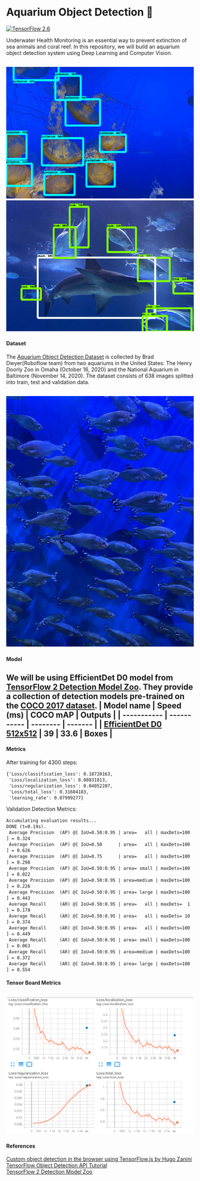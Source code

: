 # Aquarium Object Detection :tropical_fish:
[![TensorFlow 2.6](https://img.shields.io/badge/TensorFlow-2.6-FF6F00?logo=tensorflow)](https://github.com/tensorflow/tensorflow/releases/tag/v2.6.0) 

Underwater Health Monitoring is an essential way to prevent extinction of sea animals and coral reef. In this repository, we will build an aquarium object detection system using Deep Learning and Computer Vision. 

![sample1.jpg](https://github.com/myatmyintzuthin/aquarium_object_detection/blob/main/assets/sample1.PNG)
![sample2.jpg](https://github.com/myatmyintzuthin/aquarium_object_detection/blob/main/assets/sample2.PNG)
------
#### Dataset
The [Aquarium Object Detection Dataset](https://public.roboflow.com/object-detection/aquarium) is collected by Brad Dwyer(Roboflow team) from two aquariums in the United States: The Henry Doorly Zoo in Omaha (October 16, 2020) and the National Aquarium in Baltimore (November 14, 2020). The dataset consists of 638 images splitted into train, test and validation data.

![train1.jpg](https://github.com/myatmyintzuthin/aquarium_object_detection/blob/main/assets/train1.jpg)
------
#### Model 
We will be using EfficientDet D0 model from [TensorFlow 2 Detection Model Zoo](https://github.com/tensorflow/models/blob/master/research/object_detection/g3doc/tf2_detection_zoo.md). They provide a collection of detection models pre-trained on the [COCO 2017 dataset](https://cocodataset.org/).
| Model name  | Speed (ms)  | COCO mAP | Outputs |
| ----------- | ----------- | -------- | ------- |
| [EfficientDet D0 512x512](http://download.tensorflow.org/models/object_detection/tf2/20200711/efficientdet_d0_coco17_tpu-32.tar.gz)      | 39       | 33.6 | Boxes |
------
#### Metrics
After training for 4300 steps:
```
{'Loss/classification_loss': 0.18720163,
 'Loss/localization_loss': 0.08831813,
 'Loss/regularization_loss': 0.04052207,
 'Loss/total_loss': 0.31604183,
 'learning_rate': 0.07999277}
```
Validation Detection Metrics:

```
Accumulating evaluation results...
DONE (t=0.19s).
 Average Precision  (AP) @[ IoU=0.50:0.95 | area=   all | maxDets=100 ] = 0.324
 Average Precision  (AP) @[ IoU=0.50      | area=   all | maxDets=100 ] = 0.626
 Average Precision  (AP) @[ IoU=0.75      | area=   all | maxDets=100 ] = 0.298
 Average Precision  (AP) @[ IoU=0.50:0.95 | area= small | maxDets=100 ] = 0.022
 Average Precision  (AP) @[ IoU=0.50:0.95 | area=medium | maxDets=100 ] = 0.226
 Average Precision  (AP) @[ IoU=0.50:0.95 | area= large | maxDets=100 ] = 0.443
 Average Recall     (AR) @[ IoU=0.50:0.95 | area=   all | maxDets=  1 ] = 0.178
 Average Recall     (AR) @[ IoU=0.50:0.95 | area=   all | maxDets= 10 ] = 0.374
 Average Recall     (AR) @[ IoU=0.50:0.95 | area=   all | maxDets=100 ] = 0.449
 Average Recall     (AR) @[ IoU=0.50:0.95 | area= small | maxDets=100 ] = 0.063
 Average Recall     (AR) @[ IoU=0.50:0.95 | area=medium | maxDets=100 ] = 0.372
 Average Recall     (AR) @[ IoU=0.50:0.95 | area= large | maxDets=100 ] = 0.554
```
#### Tensor Board Metrics
![tensorboard.jpg](https://github.com/myatmyintzuthin/aquarium_object_detection/blob/main/assets/tensorboard.PNG)
------
#### References
[Custom object detection in the browser using TensorFlow.js by Hugo Zanini](https://blog.tensorflow.org/2021/01/custom-object-detection-in-browser.html) \
[TensorFlow Object Detection API Tutorial](https://readthedocs.org/projects/tensorflow-object-detection-api-tutorial/) \
[TensorFlow 2 Detection Model Zoo](https://github.com/tensorflow/models/blob/master/research/object_detection/g3doc/tf2_detection_zoo.md)

 





